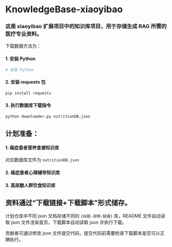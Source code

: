 # KnowledgeBase-xiaoyibao

### 这是 xiaoyibao 扩展项目中的知识库项目，用于存储生成 RAG 所需的医疗专业资料。

下载数据方法为：

#### 1. 安装 Python
```sh
# 安装 Python
```

#### 2. 安装 requests 包
```sh
pip install requests
```

#### 3. 执行数据库下载指令
```sh
python downloader.py nutritionDB.json
```

## 计划准备：
#### 1. 癌症患者营养食谱知识库

对应数据库文件为 `nutritionDB.json`

#### 2. 癌症患者心理辅导知识库

#### 3. 高尿酸人群饮食知识库

## 资料通过“下载链接+下载脚本”形式储存。

计划仓库中不同 json 文档存储不同的 `{标题-说明-链接}` 库，README 文件自动读取 json 文件渲染首页，下载脚本自动读取 json 并执行下载。

贡献者可通过修改 json 文件提交代码，提交代码前需要检查下载脚本是否可以正确执行。
